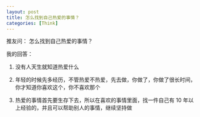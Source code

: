 ```yaml
---
layout: post
title: 怎么找到自己热爱的事情？
categories: [Think]
---
```


推友问： 怎么找到自己热爱的事情？

我的回答：

1. 没有人天生就知道热爱什么

2. 年轻的时候先多经历，不管热爱不热爱，先去做，你做了，你做了很长时间，你才知道你喜欢这个，你不喜欢那个

3. 热爱的事情首先要生存下去，所以在喜欢的事情里面，找一件自己有 10 年以上经验的，并且可以帮助别人的事情，继续坚持做
